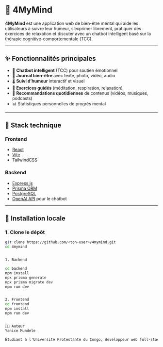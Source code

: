 # 🧠 4MyMind

**4MyMind** est une application web de bien-être mental qui aide les utilisateurs à suivre leur humeur, s’exprimer librement, pratiquer des exercices de relaxation et discuter avec un chatbot intelligent basé sur la thérapie cognitive-comportementale (TCC).

---

## ✨ Fonctionnalités principales

- 💬 **Chatbot intelligent** (TCC) pour soutien émotionnel
- 📔 **Journal bien-être** avec texte, photo, vidéo, audio
- 🌡️ **Suivi d’humeur** interactif et visuel
- 🧘 **Exercices guidés** (méditation, respiration, relaxation)
- 🎥 **Recommandations quotidiennes** de contenus (vidéos, musiques, podcasts)
- 📊 Statistiques personnelles de progrès mental

---

## 🔧 Stack technique

### Frontend
- [React](https://reactjs.org/)
- [Vite](https://vitejs.dev/)
- TailwindCSS

### Backend
- [Express.js](https://expressjs.com/)
- [Prisma ORM](https://www.prisma.io/)
- [PostgreSQL](https://www.postgresql.org/)
- [OpenAI API](https://platform.openai.com/docs) pour le chatbot

---

## 🚀 Installation locale

### 1. Clone le dépôt

```bash
git clone https://github.com/<ton-user>/4mymind.git
cd 4mymind


1. Backend

cd backend
npm install
npx prisma generate
npx prisma migrate dev
npm run dev


2. Frontend
cd frontend
npm install
npm run dev


🧑‍💻 Auteur
Yanice Mundele

Étudiant à l’Université Protestante du Congo, développeur web full-stack
